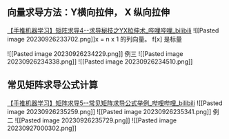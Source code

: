## 向量求导方法：Y横向拉伸， X 纵向拉伸

[【手推机器学习】矩阵求导4--求导秘技之YX拉伸术_哔哩哔哩_bilibili](https://www.bilibili.com/video/BV1xk4y1B7RQ/?p=4&spm_id_from=pageDriver&vd_source=1a17967c9b5ad16c1e6d4d30a40550ab) 
![[Pasted image 20230926233702.png]]x = n x 1 的列向量。 f[x] 是标量

![[Pasted image 20230926234229.png]]
例三
![[Pasted image 20230926234338.png]]
![[Pasted image 20230926234510.png]]

## 常见矩阵求导公式计算
[【手推机器学习】矩阵求导5--常见矩阵求导公式举例_哔哩哔哩_bilibili](https://www.bilibili.com/video/BV1xk4y1B7RQ?p=5&vd_source=1a17967c9b5ad16c1e6d4d30a40550ab)
![[Pasted image 20230926235259.png]]
![[Pasted image 20230926235341.png]]
例二
![[Pasted image 20230926235729.png]]
 ![[Pasted image 20230927000302.png]]
